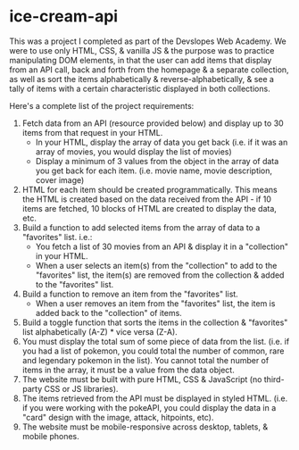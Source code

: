 ﻿# ice-cream-api
This was a project I completed as part of the Devslopes Web Academy. We were to use only HTML, CSS, & vanilla JS & the purpose was to practice manipulating DOM elements, in that the user can add items that display from an API call, back and forth from the homepage & a separate collection, as well as sort the items alphabetically & reverse-alphabetically, & see a tally of items with a certain characteristic displayed in both collections.

Here's a complete list of the project requirements:
1. Fetch data from an API (resource provided below) and display up to 30 items from that request in your HTML.
    * In your HTML, display the array of data you get back (i.e. if it was an array of movies, you would display the list of movies)
    * Display a minimum of 3 values from the object in the array of data you get back for each item. (i.e. movie name, movie description, cover image)
2. HTML for each item should be created programmatically. This means the HTML is created based on the data received from the API - if 10 items are fetched, 10 blocks of HTML are created to display the data, etc.
3. Build a function to add selected items from the array of data to a "favorites" list. i.e.:
    * You fetch a list of 30 movies from an API & display it in a "collection" in your HTML.
    * When a user selects an item(s) from the "collection" to add to the "favorites" list, the item(s) are removed from the collection & added to the "favorites" list.
4. Build a function to remove an item from the "favorites" list.
    * When a user removes an item from the "favorites" list, the item is added back to the "collection" of items.
5. Build a toggle function that sorts the items in the collection & "favorites" list alphabetically (A-Z) * vice versa (Z-A).
6. You must display the total sum of some piece of data from the list. (i.e. if you had a list of pokemon, you could total the number of common, rare and legendary pokemon in the list). You cannot total the number of items in the array, it must be a value from the data object.
7. The website must be built with pure HTML, CSS & JavaScript (no third-party CSS or JS libraries).
8. The items retrieved from the API must be displayed in styled HTML. (i.e. if you were working with the pokeAPI, you could display the data in a "card" design with the image, attack, hitpoints, etc).
9. The website must be mobile-responsive across desktop, tablets, & mobile phones.
